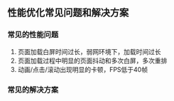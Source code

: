## 性能优化常见问题和解决方案
### 常见的性能问题
1. 页面加载白屏时间过长，弱网环境下，加载时间过长
2. 页面加载过程中明显的页面抖动和多次白屏，多次重排
3. 动画/点击/滚动出现明显的卡顿，FPS低于40帧
### 常见的解决方案
